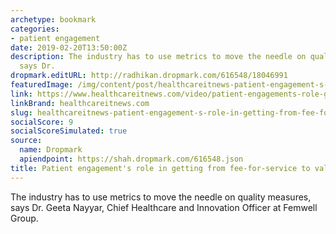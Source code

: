 ```yaml
---
archetype: bookmark
categories:
- patient engagement
date: 2019-02-20T13:50:00Z
description: The industry has to use metrics to move the needle on quality measures,
  says Dr.
dropmark.editURL: http://radhikan.dropmark.com/616548/18046991
featuredImage: /img/content/post/healthcareitnews-patient-engagement-s-role-in-getting-from-fee-for-service-to-value-based-care.jpg
link: https://www.healthcareitnews.com/video/patient-engagements-role-getting-fee-service-value-based-care
linkBrand: healthcareitnews.com
slug: healthcareitnews-patient-engagement-s-role-in-getting-from-fee-for-service-to-value-based-care
socialScore: 9
socialScoreSimulated: true
source:
  name: Dropmark
  apiendpoint: https://shah.dropmark.com/616548.json
title: Patient engagement's role in getting from fee-for-service to value-based care
---
```

The industry has to use metrics to move the needle on quality measures, says Dr. Geeta Nayyar, Chief Healthcare and Innovation Officer at Femwell Group.